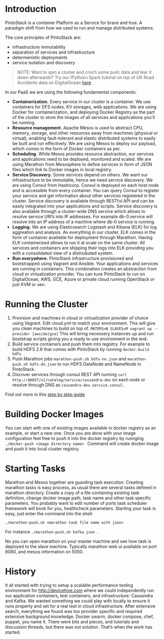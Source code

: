 # Introduction

PintoStack is a container Platform as a Service for brave and true. A paradigm shift from how we used to run and manage distributed systems.

The core principles of PintoStack are:
- infrastructure immutability
- separation of services and infrastructure
- determenistic deployments
- service isolation and discovery

> NOTE: Want to spin a cluster and cruch some puilc data and tear it down afterwards? Try our IPython+Spark tutorial on top of UK Road Accidents data on DigitalOcean [here](./README.ipython-spark-hdfs.md) 

In our PaaS we are using the following fundamental components:
- **Containerization.** Every service in our cluster is a container. We use containers for DFS nodes, KV storages, web applications. We are using Docker for containerization, and deploying Docker Registry as the part of the cluster to store the images of all services and applications you'll be running.
- **Resource management.** Apache Mesos is used to abstract CPU, memory, storage, and other resources away from machines (physical or virtual), enabling fault-tolerant and elastic distributed systems to easily be built and run effectively. We are using Mesos to deploy our payload, which comes in the form of Docker containers as per.
- **Scheduling.** While Mesos provides resource abstraction, our services and applications need to be deployed, monitored and scaled. We are using Marathon from Mesosphere to define services in form of JSON files which link to Docker images in local registry.
- **Service Discovery.** Some services depend on others. We want our infrastructure to be immutable, hence we need service discovery. We are using Consul from Hashicorp. Consul is deployed on each host node and is accessible from every container. You can query Consul to register your service and get information about other services registered in the cluster. Service discovery is available through RESTful API and can be easily integrated into your applications and scripts. Service discovery is also available through a cluster-wide DNS service which allows to resolve service URI’s into IP addresses. For example db-0.service will resolve into an IP address of a machine where db-0 service is running. 
- **Logging.** We are using Elasticsearch Logstash and Kibana (ELK) for log aggreation and analysis. As everything in our cluster, ELK comes in the form of container availeble for deployment through Marathon. Having ELK containerized allows to run it at scale on the same cluster. All services and containers are shipping their logs into ELK providing you with a consolidated view of a distriubuted system. 
- **Run everywhere.** PintoStack infrastructure provisioned and bootstrapped using Vagrant and Ansible. Your applications and services are running in containers. This combination creates an abstraction from cloud or virtualization provider. You can tune PintoStack to run on DigitalOcean, AWS, GCE, Azure or private cloud running OpenStack or just KVM or xen.

# Running the Cluster
1. Provision and machines in cloud or virtualization provider of choice using Vagrant. Edit cloud.yml to match your environment. This will give you clean machines to build on top of. ```MATERS=N SLAVES=M vagrant up --provider [aws|do|gce]```
This will bring necessery instances up and run bootstrap scripts giving you a ready to use environment in the end.
2. Build service containers and push them into registry. For example to build HDFS 2.6 that comes with PintoStack by running ```docker-build hdfs```
3. Push Marathon jobs ```marathon-push.sh hdfs-nn.json``` and ```marathon-push.sh hdfs-dn.json``` to run HDFS DataNode and NameNode in PintoStack.
4. Discover services through consul REST API running ```curl http://$HOST/v1/catalog/service/cassandra-dev``` on each node or resolve through DNS as ```cassandra-dev.service.consul```.

Find out more in this [step by step guide](./infrastructure/README.md) 

# Building Docker Images
You can start with one of existing images available in docker registry as an example, or start a new one.
Once you are done with your image configuration feel free to push it into the docker registry by runnging
```./docker-push <image directory name> ```
Command will create docker image and push it into local cluster registry.

# Starting Tasks
Marathon and Mesos together are guarding task execution. Creating marathon tasks is easy process, as usual there are several tasks defined in marathon directory.
Create a copy of a file containing existing task definition, change docker image path, task name and other task specific parameters.
You probably want to edit number of ports task scheduler framework will book for you, healthcheck parameters.
Starting your task is easy, just enter the command into the shell:

```./marathon-push.sh <marathon task file name with json> ```

For instance ```./marathon-push.sh kafka.json ```.

No you can open marathon on your master machine and see how task is deployed to the slave machine.
Typically marathon web ui available on port 8080, and mesos information on 5050. 

# History
It all started with trying to setup a scalable performance testing environment for http://devicehive.com where we could independently run our application containers, test containers, and infrastructure: Cassandra and Kafka. We wanted something we could play with locally to ensure it runs property and set for a real test in cloud infrastructure. After extensive search, everything we found was too provider specific and required extensive background knowledge. Docker swarm, docker compose, chef, puppet, you name it. There were bits and pieces, and tutorials and discussion threads, but there was not solution. That’s when the work has started. 
